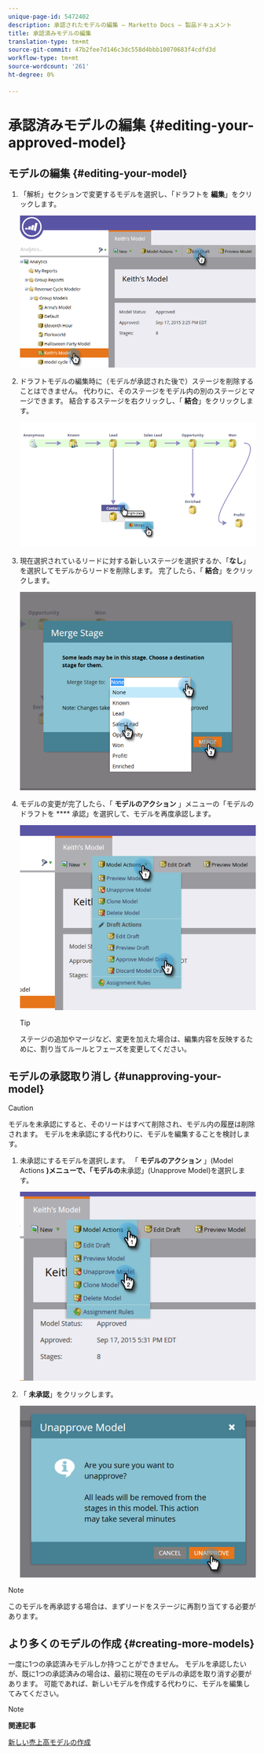 ```yaml
---
unique-page-id: 5472402
description: 承認されたモデルの編集 — Marketto Docs — 製品ドキュメント
title: 承認済みモデルの編集
translation-type: tm+mt
source-git-commit: 47b2fee7d146c3dc558d4bbb10070683f4cdfd3d
workflow-type: tm+mt
source-wordcount: '261'
ht-degree: 0%

---
```



# 承認済みモデルの編集 {#editing-your-approved-model}

## モデルの編集 {#editing-your-model}

1. 「解析」セクションで変更するモデルを選択し、「ドラフトを **編集**」をクリックします。

   ![](assets/one.png)

1. ドラフトモデルの編集時に（モデルが承認された後で）ステージを削除することはできません。 代わりに、そのステージをモデル内の別のステージとマージできます。 結合するステージを右クリックし、「 **結合**」をクリックします。

   ![](assets/two.png)

1. 現在選択されているリードに対する新しいステージを選択するか、「**なし**」を選択してモデルからリードを削除します。 完了したら、「 **結合**」をクリックします。

   ![](assets/three.png)

1. モデルの変更が完了したら、「 **モデルのアクション** 」メニューの「モデルのドラフトを **** 承認」を選択して、モデルを再度承認します。

   ![](assets/four.png)

   >[!TIP]
   >
   >ステージの追加やマージなど、変更を加えた場合は、編集内容を反映するために、割り当てルールとフェーズを変更してください。

## モデルの承認取り消し {#unapproving-your-model}

>[!CAUTION]
>
>モデルを未承認にすると、そのリードはすべて削除され、モデル内の履歴は削除されます。 モデルを未承認にする代わりに、モデルを編集することを検討します。

1. 未承認にするモデルを選択します。 「 **モデルのアクション** 」(Model Actions **)メニューで、「モデルの**&#x200B;未承認」(Unapprove Model)を選択します。

   ![](assets/five.png)

1. 「 **未承認**」をクリックします。

   ![](assets/six.png)

>[!NOTE]
>
>このモデルを再承認する場合は、まずリードをステージに再割り当てする必要があります。

## より多くのモデルの作成 {#creating-more-models}

一度に1つの承認済みモデルしか持つことができません。 モデルを承認したいが、既に1つの承認済みの場合は、最初に現在のモデルの承認を取り消す必要があります。 可能であれば、新しいモデルを作成する代わりに、モデルを編集してみてください。

>[!NOTE]
>
>**関連記事**
>
>[新しい売上高モデルの作成](../../../../../product-docs/reporting/revenue-cycle-analytics/revenue-cycle-models/create-a-new-revenue-model.md)


